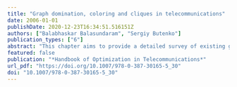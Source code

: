 ```yaml
---
title: "Graph domination, coloring and cliques in telecommunications"
date: 2006-01-01
publishDate: 2020-12-23T16:34:51.516151Z
authors: ["Balabhaskar Balasundaram", "Sergiy Butenko"]
publication_types: ["6"]
abstract: "This chapter aims to provide a detailed survey of existing graph models and algorithms for important problems that arise in different areas of wireless telecommunication. In particular, applications of graph optimization problems such as minimum dominating set, minimum vertex coloring and maximum clique in multihop wireless networks are discussed. Different forms of graph domination have been used extensively to model clustering in wireless ad hoc networks. Graph coloring problems and their variants have been used to model channel assignment and scheduling type problems in wireless networks. Cliques are used to derive bounds on chromatic number, and are used in models of traffic flow, resource allocation, interference, etc. In this chapter we survey the solution methods proposed in the literature for these problems and some recent theoretical results that are relevant to this area of research in wireless networks."
featured: false
publication: "*Handbook of Optimization in Telecommunications*"
url_pdf: "https://doi.org/10.1007/978-0-387-30165-5_30"
doi: "10.1007/978-0-387-30165-5_30"
---
```


